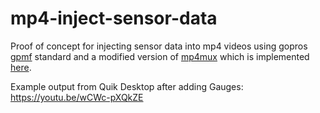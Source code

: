 # mp4-inject-sensor-data
Proof of concept for injecting sensor data into mp4 videos using gopros [gpmf](https://github.com/gopro/gpmf-parser) standard and a modified version of [mp4mux](https://gstreamer.freedesktop.org/data/doc/gstreamer/head/gst-plugins-good/html/gst-plugins-good-plugins-mp4mux.html) which is implemented [here](https://gitlab.freedesktop.org/erlend_ne/gst-plugins-good/tree/mp4mux-add-gpmf-track).

Example output from Quik Desktop after adding Gauges: https://youtu.be/wCWc-pXQkZE
